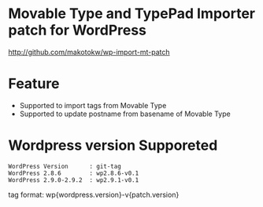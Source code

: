 Movable Type and TypePad Importer patch for WordPress
======================================

<http://github.com/makotokw/wp-import-mt-patch>

Feature
=========

 - Supported to import tags from Movable Type
 - Supported to update postname from basename of Movable Type


Wordpress version Supporeted
==============================

	WordPress Version      : git-tag
	WordPress 2.8.6        : wp2.8.6-v0.1
	WordPress 2.9.0-2.9.2  : wp2.9.1-v0.1

tag format: wp{wordpress.version}-v{patch.version}

